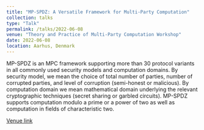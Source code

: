 ```yaml
---
title: "MP-SPDZ: A Versatile Framework for Multi-Party Computation"
collection: talks
type: "Talk"
permalink: /talks/2022-06-08
venue: "Theory and Practice of Multi-Party Computation Workshop"
date: 2022-06-08
location: Aarhus, Denmark
---
```


MP-SPDZ is an MPC framework supporting more than 30 protocol variants in all commonly used security models and computation domains. By security model, we mean the choice of total number of parties, number of corrupted parties, and level of corruption (semi-honest or malicious). By computation domain we mean mathematical domain underlying the relevant cryptographic techniques (secret sharing or garbled circuits). MP-SPDZ supports computation modulo a prime or a power of two as well as computation in fields of characteristic two.

[Venue link](https://www.multipartycomputation.com/tpmpc-2022/accepted-talks)
